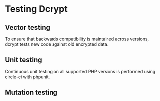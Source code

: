 # Testing Dcrypt

## Vector testing
To ensure that backwards compatibility is maintained across versions, dcrypt tests new code against old encrypted data.

## Unit testing
Continuous unit testing on all supported PHP versions is performed using circle-ci with phpunit.


## Mutation testing